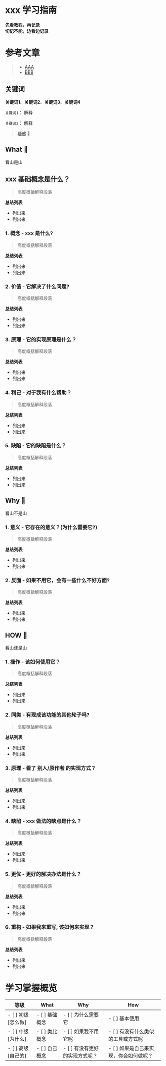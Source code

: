 # xxx 学习指南
**先看教程，再记录  
切记不能，边看边记录**

# 参考文章
> * [AAA](www)
> * [BBB](www)

## 关键词
**关键词1**、**关键词2**、**关键词3**、**关键词4**

`关键词1`： 解释  

`关键词2`： 解释  








> **疑惑 🤔**

 What 🐎 
---
看山是山
## xxx 基础概念是什么？
> 高度概括解释段落

**总结列表**
* 列出来
* 列出来

### 1. 概念 - xxx 是什么?
> 高度概括解释段落

**总结列表**
* 列出来
* 列出来

### 2. 价值 - 它解决了什么问题?
> 高度概括解释段落

**总结列表**
* 列出来
* 列出来

### 3. 原理 - 它的实现原理是什么？
> 高度概括解释段落

**总结列表**
* 列出来
* 列出来

### 4. 利己 - 对于我有什么帮助？
> 高度概括解释段落

**总结列表**
* 列出来
* 列出来

### 5. 缺陷 - 它的缺陷是什么？
> 高度概括解释段落

**总结列表**
* 列出来
* 列出来



Why 🤔
---
看山不是山

### 1. 意义 - 它存在的意义？(为什么需要它?)
> 高度概括解释段落

**总结列表**
* 列出来
* 列出来

### 2. 反面 - 如果不用它，会有一些什么不好方面?
> 高度概括解释段落

**总结列表**
* 列出来
* 列出来



HOW  🔨
---
看山还是山

### 1. 操作 - 该如何使用它？
> 高度概括解释段落

**总结列表**
* 列出来
* 列出来

### 2. 同类 - 有现成该功能的其他轮子吗?
> 高度概括解释段落

**总结列表**
* 列出来
* 列出来

### 3. 原理 - 看了 别人/原作者 的实现方式？
> 高度概括解释段落

**总结列表**
* 列出来
* 列出来

### 4. 缺陷 - xxx 做法的缺点是什么？
> 高度概括解释段落

**总结列表**
* 列出来
* 列出来

### 5. 更优 - 更好的解决办法是什么？
> 高度概括解释段落

**总结列表**
* 列出来
* 列出来

### 6. 重构 - 如果我来重写, 该如何来实现？
> 高度概括解释段落

**总结列表**
* 列出来
* 列出来







# 学习掌握概览

等级 | What        | Why                   | How
---|---     | ---                   | ---
- [ ] 初级 [怎么做] | - [ ] 基础概念 | - [ ] 为什么需要它             | - [ ] 基本使用
- [ ] 中级 [为什么] | - [ ] 类比概念 | - [ ] 如果我不用它呢           | - [ ] 有没有什么类似的工具或方式呢
- [ ] 高级 [自己的] | - [ ] 自己概念 | - [ ] 有没有更好的实现方式呢？ | - [ ] 如果是自己来实现，你会如何做呢？

